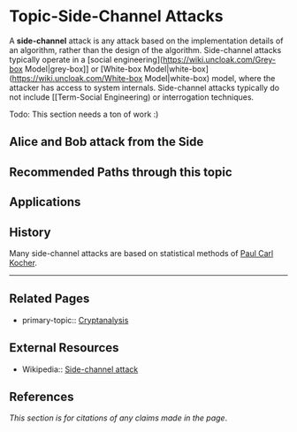 # Topic-Side-Channel Attacks
A **side-channel** attack is any attack based on the implementation details of an algorithm, rather than the design of the algorithm. Side-channel attacks typically operate in a [social engineering](https://wiki.uncloak.com/Grey-box Model|grey-box]] or [White-box Model|white-box](https://wiki.uncloak.com/White-box Model|white-box) model, where the attacker has access to system internals. Side-channel attacks typically do not include [[Term-Social Engineering) or interrogation techniques.

Todo: This section needs a ton of work :)

## Alice and Bob attack from the Side

## Recommended Paths through this topic

## Applications

## History
Many side-channel attacks are based on statistical methods of [Paul Carl Kocher](https://en.wikipedia.org/wiki/Paul_Carl_Kocher).

---
## Related Pages
- primary-topic:: [Cryptanalysis](https://wiki.uncloak.com/Cryptanalysis)

## External Resources
- Wikipedia:: [Side-channel attack](https://en.wikipedia.org/wiki/Side-channel_attack)

## References
*This section is for citations of any claims made in the page*.